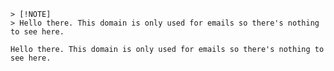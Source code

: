     > [!NOTE]
    > Hello there. This domain is only used for emails so there's nothing to see here.

    Hello there. This domain is only used for emails so there's nothing to see here.
